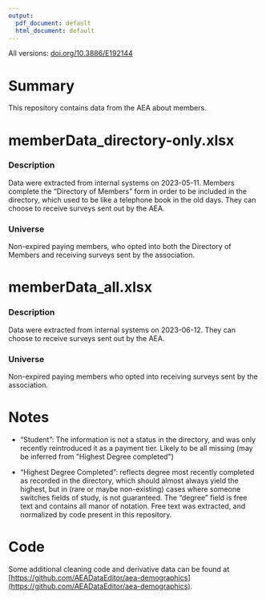```yaml
---
output:
  pdf_document: default
  html_document: default
---
```

All versions: [doi.org/10.3886/E192144](https://doi.org/10.3886/E192144)

# Summary

This repository contains data from the AEA about members.

# memberData_directory-only.xlsx

### Description

Data were extracted from internal systems on 2023-05-11. Members complete the “Directory of Members” form in order to be included in the directory, which used to be like a telephone book in the old days. They can choose to receive surveys sent out by the AEA.

### Universe

Non-expired paying members, who opted into both the Directory of Members and receiving surveys sent by the association.

# memberData_all.xlsx

### Description

Data were extracted from internal systems on 2023-06-12. They can choose to receive surveys sent out by the AEA.

### Universe

Non-expired paying members who opted into receiving surveys sent by the association.

# Notes

- “Student”: The information is not a status in the directory, and was only recently reintroduced it as a payment tier. Likely to be all missing (may be inferred from "Highest Degree completed")

- “Highest Degree Completed”:  reflects degree most recently completed as recorded in the directory, which should almost always yield the highest, but in (rare or maybe non-existing) cases where someone switches fields of study, is not guaranteed.  The “degree” field is free text and contains all manor of notation. Free text was extracted, and normalized by code present in this repository.

# Code

Some additional cleaning code and derivative data can be found at [https://github.com/AEADataEditor/aea-demographics](https://github.com/AEADataEditor/aea-demographics).


